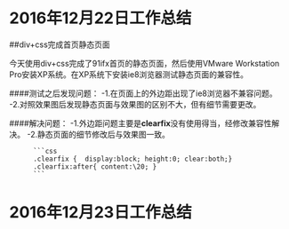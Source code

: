 2016年12月22日工作总结
=======================

##div+css完成首页静态页面

  今天使用div+css完成了91ifx首页的静态页面，然后使用VMware Workstation Pro安装XP系统。在XP系统下安装ie8浏览器测试静态页面的兼容性。

####测试之后发现问题：
-1.在页面上的外边距出现了ie8浏览器不兼容问题。
-2.对照效果图后发现静态页面与效果图的区别不大，但有细节需要更改。

####解决问题：
-1.外边距问题主要是**clearfix**没有使用得当，经修改兼容性解决。
-2.静态页面的细节修改后与效果图一致。

  		  ```css
  		  .clearfix {  display:block; height:0; clear:both;}
		  .clearfix:after{ content:\20; }
		  ```

2016年12月23日工作总结
=======================

